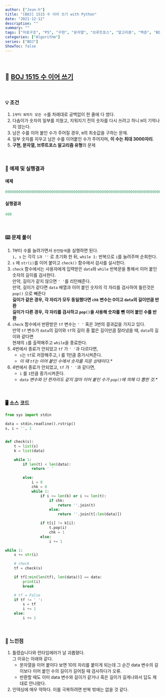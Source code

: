 ```yaml
---
author: ["Jxun-h"]
title: "[BOJ] 1515 수 이어 쓰기 with Python"
date: "2021-12-12"
description: ""
summary: ""
tags: ["자료구조", "PS", "구현", "문자열", "브루트포스", "알고리즘", "백준", "BOJ"]
categories: ["Algorithm"]
series: ["BOJ"]
ShowToc: false
---
```


<br>

## 📌 <a href="https://www.acmicpc.net/problem/1515" target="_blank">BOJ 1515 수 이어 쓰기</a>

<br>

### 💡 조건

1.  `1부터 N까지 모든 수`를 차례대로 공백없이 한 줄에 다 썼다.
2.  다솜이가 숫자의 일부를 지웠고, 지워지기 전의 숫자를 다시 쓰려고 하니 `N`이 기억나지 않는다.
3.  남은 수를 이어 붙인 수가 주어질 경우, `N`의 최솟값을 구하는 문제.
4.  일부 숫자를 지우고 남은 수를 이어붙인 수가 주어지며, **이 수는 최대 3000자리**.
5.  **구현, 문자열, 브루트포스 알고리즘 유형**의 문제

<br>

### 🔖 예제 및 실행결과

#### 예제

```python
00000000000000000000000000000000000000000000000000000000000000000000000
```

#### 실행결과

```python
400
```

<br>

### ⌨️ 문제 풀이

1.  1부터 수를 늘려가면서 `완전탐색`을 실행하면 된다.  
    `i, s` 는 각각 `1과 ''` 로 초기화 한 뒤, `while 1:` 반복으로 `i`를 늘려주며 순회한다.
2.  `s` 에 `str(i)`를 이어 붙이고 `check()` 함수에서 검사를 실시한다.
3.  `check` 함수에서는 사용자에게 입력받은 `data`와 `while` 반복문을 통해서 이어 붙인 숫자의 길이를 검사한다.  
    만약, 길이가 같지 않으면 `' '`를 리턴해준다.  
    만약, 길이가 같다면 `data` 배열과 이어 붙인 숫자의 각 자리를 검사하여 틀린것은 `pop()` 으로 빼준다  
    **길이가 같은 경우, 각 자리가 모두 동일했다면 `chk` 변수는 0이고 `data`의 길이만큼 반환**  
    **길이가 다른 경우, 각 자리를 검사하고 `pop()`을 사용해 숫자를 뺀 이어 붙인 수를 반환**
4.  `check` 함수에서 반환받은 `tf` 변수는 `' '` 혹은 3번의 결과값을 가지고 있다.  
    만약 `tf` 변수가 `data`의 길이와 `tf`의 길이 중 짧은 길이만큼 잘라냈을 때, `data`의 길이와 같다면  
    현재의 `i`를 출력해주고 `while`을 종료한다.
5.  4번에서 종료가 안되었고 `tf` 가 `' '`과 다르다면,
    -   `s`는 `tf`로 저장해주고, i 를 1만큼 증가시켜준다.
    -   _이 때 `tf`는 이어 붙인 수에서 숫자를 지운 상태이다.\*_
6.  4번에서 종료가 안되었고, `tf` 가 `' '`과 같다면,
    -   `i` 를 `1`만큼 증가시켜준다.
    -   _`data` 변수와 단 한자리도 같지 않아 이어 붙인 수가 `pop()`에 의해 다 뽑힌 것.\*_

<br>

### 🖥 소스 코드

```python
from sys import stdin

data = stdin.readline().rstrip()
s, i = '', 1


def check(s):
    t = list(s)
    k = list(data)

    while 1:
        if len(t) < len(data):
            return ' '

        else:
            i = 0
            chk = 0
            while 1:
                if i >= len(k) or i >= len(t):
                    if chk:
                        return ''.join(t)
                    else:
                        return ''.join(t[:len(data)])

                if t[i] != k[i]:
                    t.pop(i)
                    chk = 1
                else:
                    i += 1

while 1:
    s += str(i)

    # check
    tf = check(s)

    if tf[:min(len(tf), len(data))] == data:
        print(i)
        break

    # tf = False
    if tf != ' ':
        s = tf
        i += 1
    else:
        i += 1
```

<br>

### 💾 느낀점

1.  틀렸습니다와 런타임에러가 날 괴롭혔다.  
    그 이유는 아래와 같다.
    -   문자열을 이어 붙이다 보면 10의 자리를 붙이게 되는데 그 순간 data 변수의 길이보다 이어 붙인 수의 길이가 길어질 때 검사하다가 오류.
    -   반환할 때도 이미 data 변수와 길이가 같거나 혹은 길이가 길게나와서 답도 제대로 안나왔다.
2.  인덱싱에 매우 약하다. 이를 극복하려면 반복 밖에는 없을 것 같다.